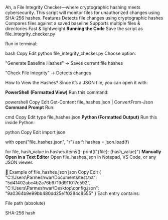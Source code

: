 Ah, a File Integrity Checker—where cryptographic hashing meets cybersecurity. This script will monitor files for unauthorized changes using SHA-256 hashes.
Features
 Detects file changes using cryptographic hashes
 Compares files against a saved baseline
 Supports multiple files & directories
 Fast & lightweight
 **Running the Code**
Save the script as file_integrity_checker.py

Run in terminal:

bash
Copy
Edit
python file_integrity_checker.py
Choose option:

"Generate Baseline Hashes" → Saves current file hashes

"Check File Integrity" → Detects changes

How to View the Hashes?
Since it’s a JSON file, you can open it with:

**PowerShell (Formatted View)**
Run this command:

powershell
Copy
Edit
Get-Content file_hashes.json | ConvertFrom-Json
**Command Prompt**
Run:

cmd
Copy
Edit
type file_hashes.json
**Python (Formatted Output)**
Run this inside Python:

python
Copy
Edit
import json

with open("file_hashes.json", "r") as f:
    hashes = json.load(f)

for file, hash_value in hashes.items():
    print(f"{file}: {hash_value}")
**Manually Open in a Text Edito**r
Open file_hashes.json in Notepad, VS Code, or any JSON viewer.

🔐 Example of file_hashes.json
json
Copy
Edit
{
    "C:\\Users\\Parmeshwar\\Documents\\test.txt": "5d41402abc4b2a76b9719d911017c592",
    "C:\\Users\\Parmeshwar\\Desktop\\config.json": "9a0364b9e99bb480dd25e1f0284c8555"
}
Each entry contains:

File path (absolute)

SHA-256 hash

